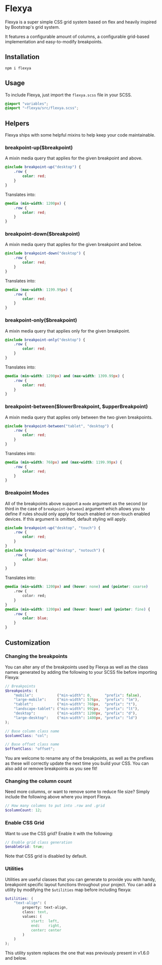 # Flexya
Flexya is a super simple CSS grid system based on flex and heavily inspired by Bootstrap's grid system.

It features a configurable amount of columns, a configurable grid-based implementation and easy-to-modify breakpoints.

## Installation
`npm i flexya`

## Usage
To include Flexya, just import the `flexya.scss` file in your SCSS.
```scss
@import "variables";
@import "~flexya/src/flexya.scss";
```

## Helpers
Flexya ships with some helpful mixins to help keep your code maintainable.
### breakpoint-up($breakpoint)
A mixin media query that applies for the given breakpoint and above.
```scss
@include breakpoint-up("desktop") {
    .row {
        color: red;
    }
}
```
Translates into:
```css
@media (min-width: 1200px) {
    .row {
        color: red;
    }
}
```
### breakpoint-down($breakpoint)
A mixin media query that applies for the given breakpoint and below.
```scss
@include breakpoint-down("desktop") {
    .row {
        color: red;
    }
}
```
Translates into:
```css
@media (max-width: 1199.99px) {
    .row {
        color: red;
    }
}
```
### breakpoint-only($breakpoint)
A mixin media query that applies only for the given breakpoint.
```scss
@include breakpoint-only("desktop") {
    .row {
        color: red;
    }
}
```
Translates into:
```css
@media (min-width: 1200px) and (max-width: 1399.99px) {
    .row {
        color: red;
    }
}
```
### breakpoint-between($lowerBreakpoint, $upperBreakpoint)
A mixin media query that applies only between the two given breakpoints.
```scss
@include breakpoint-between("tablet", "desktop") {
    .row {
        color: red;
    }
}
```
Translates into:
```css
@media (min-width: 768px) and (max-width: 1199.99px) {
    .row {
        color: red;
    }
}
```

### Breakpoint Modes
All of the breakpoints above support a `mode` argument as the second (or third in the case of `breakpoint-between`)
argument which allows you to define if rules should only apply for touch enabled or non-touch enabled devices. If this
argument is omitted, default styling will apply.
```scss
@include breakpoint-up("desktop", "touch") {
    .row {
        color: red;
    }
}
@include breakpoint-up("desktop", "notouch") {
    .row {
        color: blue;
    }
}
```
Translates into:
```css
@media (min-width: 1200px) and (hover: none) and (pointer: coarse)
    .row {
        color: red;
    }
}
@media (min-width: 1200px) and (hover: hover) and (pointer: fine) {
    .row {
        color: blue;
    }
}
```

## Customization
### Changing the breakpoints
You can alter any of the breakpoints used by Flexya as well as the class names generated by adding the following to your SCSS file before importing Flexya:
```scss
// Breakpoints
$breakpoints: (
    "mobile":           ("min-width": 0,      "prefix": false),
    "large-mobile":     ("min-width": 576px,  "prefix": "lm"),
    "tablet":           ("min-width": 768px,  "prefix": "t"),
    "landscape-tablet": ("min-width": 992px,  "prefix": "lt"),
    "desktop":          ("min-width": 1200px, "prefix": "d"),
    "large-desktop":    ("min-width": 1400px, "prefix": "ld")
);

// Base column class name
$columnClass: "col";

// Base offset class name
$offsetClass: "offset";
```
You are welcome to rename any of the breakpoints, as well as the prefixes as these will correctly update the next time you build your CSS. You can also add or remove breakpoints as you see fit!
### Changing the column count
Need more columns, or want to remove some to reduce file size? Simply include the following above where you import Flexya.
```scss
// How many columns to put into .row and .grid
$columnCount: 12;
```
### Enable CSS Grid
Want to use the CSS grid? Enable it with the following:
```scss
// Enable grid class generation
$enableGrid: true;
```
Note that CSS grid is disabled by default.
### Utilities
Utilities are useful classes that you can generate to provide you with handy, breakpoint specific layout functions throughout your project. You can add a utility by modifying the `$utilities` map before including flexya:

```scss
$utilities: (
    "text-align": (
        property: text-align,
        class: text,
        values: (
            start:  left,
            end:    right,
            center: center
        )
    )
);
```
This utility system replaces the one that was previously present in v1.6.0 and below.
